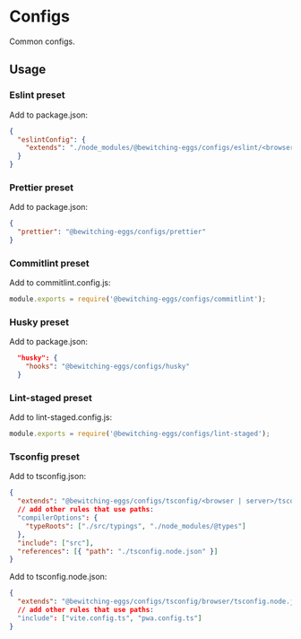# Configs

Common configs.

## Usage

### Eslint preset

Add to package.json:

```json
{
  "eslintConfig": {
    "extends": "./node_modules/@bewitching-eggs/configs/eslint/<browser | server>"
  }
}
```

### Prettier preset

Add to package.json:

```json
{
  "prettier": "@bewitching-eggs/configs/prettier"
}
```

### Commitlint preset

Add to commitlint.config.js:

```js
module.exports = require('@bewitching-eggs/configs/commitlint');
```

### Husky preset

Add to package.json:

```json
  "husky": {
    "hooks": "@bewitching-eggs/configs/husky"
  }
```

### Lint-staged preset

Add to lint-staged.config.js:

```js
module.exports = require('@bewitching-eggs/configs/lint-staged');
```

### Tsconfig preset

Add to tsconfig.json:

```json
{
  "extends": "@bewitching-eggs/configs/tsconfig/<browser | server>/tsconfig.json",
  // add other rules that use paths:
  "compilerOptions": {
    "typeRoots": ["./src/typings", "./node_modules/@types"]
  },
  "include": ["src"],
  "references": [{ "path": "./tsconfig.node.json" }]
}
```

Add to tsconfig.node.json:

```json
{
  "extends": "@bewitching-eggs/configs/tsconfig/browser/tsconfig.node.json",
  // add other rules that use paths:
  "include": ["vite.config.ts", "pwa.config.ts"]
}
```
